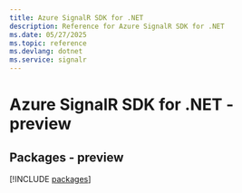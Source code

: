 ```yaml
---
title: Azure SignalR SDK for .NET
description: Reference for Azure SignalR SDK for .NET
ms.date: 05/27/2025
ms.topic: reference
ms.devlang: dotnet
ms.service: signalr
---
```

# Azure SignalR SDK for .NET - preview
## Packages - preview
[!INCLUDE [packages](signalr-index.md)]